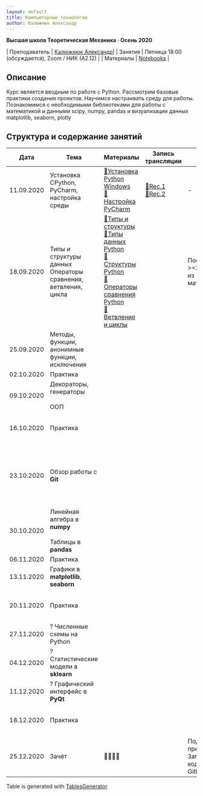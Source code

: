 ```yaml
---
layout: default
title: Компьютерные технологии
author: Калюжнюк Александр
---
```



**Высшая школа Теоретическая Механика · Осень 2020**

| Преподаватель | [Калюжнюк Александр](https://vk.com/alex_iomguy)|
| Занятия   | Пятница 18:00 (обсуждается),  Zoom  / НИК (А2.12) |
| Материалы   | [Notebooks](https://iomguy.github.io/Python2020/tree/master/assignments) |


## Описание

Курс является вводным по работе с Python. Рассмотрим базовые практики создания проектов.
Научимся настраивать среду для работы. Познакомимся с необходимыми библиотеками для работы с математикой и данными scipy, numpy, pandas и визуализации данных matplotlib, seaborn, plotly

## Структура и содержание занятий

<table class="tg">
<thead>
  <tr>
    <th class="tg-c3ow">Дата</th>
    <th class="tg-c3ow">Тема</th>
    <th class="tg-c3ow">Материалы</th>
    <th class="tg-c3ow">Запись трансляции</th>
    <th class="tg-c3ow">ДЗ</th>
    <th class="tg-c3ow">Дедлайн</th>
  </tr>
</thead>
<tbody>
  <tr>
    <td class="tg-0pky">11.09.2020</td>
    <td class="tg-0pky">Установка   CPython, PyСharm, настройка среды</td>
    <td class="tg-0pky"><a href="https://phoenixnap.com/kb/how-to-install-python-3-windows" target="_blank" rel="noopener noreferrer">📄Установка Python Windows</a><br><a href="https://www.jetbrains.com/help/pycharm/configuring-python-interpreter.html#add_new_project_interpreter" target="_blank" rel="noopener noreferrer">📄Настройка PyCharm</a></td>
    <td class="tg-0pky"><a href="https://youtu.be/A2dIvG0pZVY" target="_blank" rel="noopener noreferrer">🛑Rec.1</a><br><a href="https://youtu.be/6pfhBPVb_Aw" target="_blank" rel="noopener noreferrer">🛑Rec.2</a></td>
    <td class="tg-c3ow">-</td>
    <td class="tg-c3ow">-</td>
  </tr>
  <tr>
    <td class="tg-0pky">18.09.2020</td>
    <td class="tg-0pky">Типы и структуры данных<br>Операторы сравнения, ветвления, цикла</td>
    <td class="tg-0pky"><a href="http://www.mstu.edu.ru/study/materials/zelenkov/ch_1_1.html" target="_blank" rel="noopener noreferrer">📄Типы и структуры</a><br><a href="https://www.youtube.com/watch?v=VFSnXuUC230" target="_blank" rel="noopener noreferrer">🎥Типы данных Python</a><br><a href="https://www.youtube.com/watch?v=R-HLU9Fl5ug" target="_blank" rel="noopener noreferrer">🎥Структуры Python</a><br><a href="https://www.geeksforgeeks.org/python-operators/" target="_blank" rel="noopener noreferrer">📄Операторы сравнения Python</a><br><a href="https://devpractice.ru/python-lesson-5-if-while-for-operators/" target="_blank" rel="noopener noreferrer">📄Ветвление и циклы</a></td>
    <td class="tg-0pky"></td>
    <td class="tg-0pky">Посмотреть &gt;=3 ссылок из материалов</td>
    <td class="tg-c3ow">-</td>
  </tr>
  <tr>
    <td class="tg-0pky">25.09.2020</td>
    <td class="tg-0pky">Методы, функции, <br>анонимные функции, <br>исключения</td>
    <td class="tg-0pky"></td>
    <td class="tg-0pky"></td>
    <td class="tg-0pky"></td>
    <td class="tg-c3ow">-</td>
  </tr>
  <tr>
    <td class="tg-0pky">02.10.2020</td>
    <td class="tg-0pky">Практика</td>
    <td class="tg-0pky"></td>
    <td class="tg-0pky"></td>
    <td class="tg-0pky"></td>
    <td class="tg-c3ow">-</td>
  </tr>
  <tr>
    <td class="tg-0pky">09.10.2020</td>
    <td class="tg-0pky">Декораторы, генераторы<br><br>ООП</td>
    <td class="tg-0pky"></td>
    <td class="tg-0pky"></td>
    <td class="tg-0pky"></td>
    <td class="tg-c3ow">-</td>
  </tr>
  <tr>
    <td class="tg-0pky">16.10.2020</td>
    <td class="tg-0pky">Практика</td>
    <td class="tg-0pky"></td>
    <td class="tg-0pky"></td>
    <td class="tg-0pky"></td>
    <td class="tg-0pky">Тест/задания в ауд. А2.02</td>
  </tr>
  <tr>
    <td class="tg-0pky">23.10.2020</td>
    <td class="tg-0pky">Обзор работы с <span style="font-weight:bold">Git</span></td>
    <td class="tg-0pky"></td>
    <td class="tg-0pky"></td>
    <td class="tg-0pky"></td>
    <td class="tg-0pky">Вы выбрали тему проекта и добавили её по ссылке</td>
  </tr>
  <tr>
    <td class="tg-0pky">30.10.2020</td>
    <td class="tg-0pky">Линейная алгебра в <span style="font-weight:bold">numpy</span><br><br>Таблицы в <span style="font-weight:bold">pandas</span></td>
    <td class="tg-0pky"></td>
    <td class="tg-0pky"></td>
    <td class="tg-0pky"></td>
    <td class="tg-c3ow">-</td>
  </tr>
  <tr>
    <td class="tg-0pky">06.11.2020</td>
    <td class="tg-0pky">Практика</td>
    <td class="tg-0pky"></td>
    <td class="tg-0pky"></td>
    <td class="tg-0pky"></td>
    <td class="tg-c3ow">-</td>
  </tr>
  <tr>
    <td class="tg-0pky">13.11.2020</td>
    <td class="tg-0pky">Графики в <span style="font-weight:bold">matplotlib</span>,<span style="font-weight:bold"> seaborn</span></td>
    <td class="tg-0pky"></td>
    <td class="tg-0pky"></td>
    <td class="tg-0pky"></td>
    <td class="tg-c3ow">-</td>
  </tr>
  <tr>
    <td class="tg-0pky">20.11.2020</td>
    <td class="tg-0pky">Практика</td>
    <td class="tg-0pky"></td>
    <td class="tg-0pky"></td>
    <td class="tg-0pky"></td>
    <td class="tg-0pky">Тест/задания в ауд. А2.02</td>
  </tr>
  <tr>
    <td class="tg-0pky">27.11.2020</td>
    <td class="tg-0pky">? Численные схемы на Python</td>
    <td class="tg-0pky"></td>
    <td class="tg-0pky"></td>
    <td class="tg-0pky"></td>
    <td class="tg-c3ow">-</td>
  </tr>
  <tr>
    <td class="tg-0pky">04.12.2020</td>
    <td class="tg-0pky">? Статистические модели в <span style="font-weight:bold">sklearn</span></td>
    <td class="tg-0pky"></td>
    <td class="tg-0pky"></td>
    <td class="tg-0pky"></td>
    <td class="tg-c3ow">-</td>
  </tr>
  <tr>
    <td class="tg-0pky">11.12.2020</td>
    <td class="tg-0pky">? Графический интерфейс в <span style="font-weight:bold">PyQt</span></td>
    <td class="tg-0pky"></td>
    <td class="tg-0pky"></td>
    <td class="tg-0pky"></td>
    <td class="tg-c3ow">-</td>
  </tr>
  <tr>
    <td class="tg-0pky">18.12.2020</td>
    <td class="tg-0pky">Практика</td>
    <td class="tg-0pky"></td>
    <td class="tg-0pky"></td>
    <td class="tg-0pky"></td>
    <td class="tg-0pky">Тест/задания в ауд. А2.02</td>
  </tr>
  <tr>
    <td class="tg-0pky">25.12.2020</td>
    <td class="tg-0pky">Зачёт</td>
    <td class="tg-c3ow">🧑‍🎓👩‍🎓</td>
    <td class="tg-0pky"></td>
    <td class="tg-0pky">Подготовить презентацию<br>Загрузить код на Github</td>
    <td class="tg-0pky">Защита проекта</td>
  </tr>
</tbody>
</table>

Table is generated with [TablesGenerator](https://www.tablesgenerator.com/markdown_tables)
